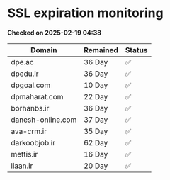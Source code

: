 # SSL expiration monitoring

**Checked on 2025-02-19 04:38**

| Domain | Remained | Status       |
|--------|----------|--------------|
| dpe.ac     | 36 Day   | ✅ |
| dpedu.ir     | 36 Day   | ✅ |
| dpgoal.com     | 10 Day   | ✅ |
| dpmaharat.com     | 22 Day   | ✅ |
| borhanbs.ir     | 36 Day   | ✅ |
| danesh-online.com     | 37 Day   | ✅ |
| ava-crm.ir     | 35 Day   | ✅ |
| darkoobjob.ir     | 62 Day   | ✅ |
| mettis.ir     | 16 Day   | ✅ |
| liaan.ir     | 20 Day   | ✅ |
